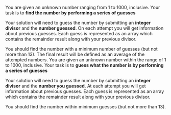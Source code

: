 You are given an unknown number ranging from 1 to 1000, inclusive.
Your task is to **find the number by performing a series of guesses**

Your solution will need to guess the number by submitting an **integer divisor** and the **number guessed**.
On each attempt you will get information about previous guesses. 
Each guess is represented as an array which contains the remainder result along with your previous divisor.

You should find the number with a minimum number of guesses (but not more than 13). 
The final result will be defined as an average of the attempted numbers. 
You are given an unknown number within the range of 1 to 1000, inclusive.
Your task is to **guess what the number is by performing a series of guesses**

Your solution will need to guess the number by submitting an **integer divisor** and the **number you guessed**.
At each attempt you will get information about previous guesses. 
Each guess is represented as an array which contains the remainder result along with your previous divisor.

You should find the number within minimum guesses (but not more than 13). 
